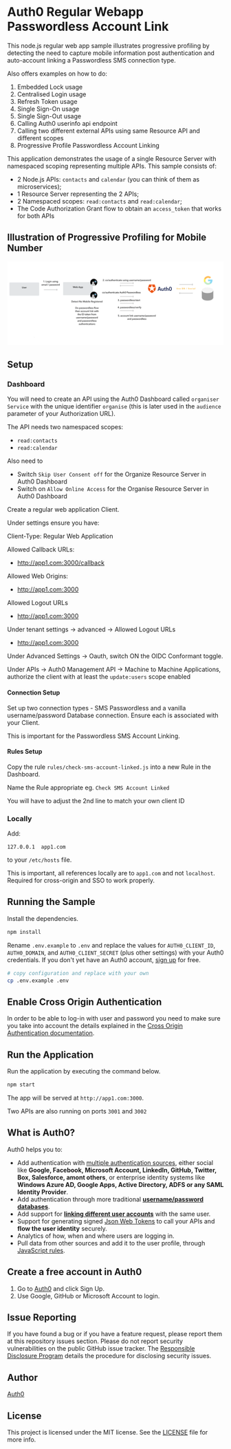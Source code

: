 # Auth0 Regular Webapp Passwordless Account Link

This node.js regular web app sample illustrates progressive profiling by detecting the need
to capture mobile information post authentication and auto-account linking
a Passwordless SMS connection type.

Also offers examples on how to do:

1. Embedded Lock usage
2. Centralised Login usage
3. Refresh Token usage
4. Single Sign-On usage
5. Single Sign-Out usage
6. Calling Auth0 userinfo api endpoint
7. Calling two different external APIs using same Resource API and different scopes
8. Progressive Profile Passwordless Account Linking

This application demonstrates the usage of a single Resource Server with
namespaced scoping representing multiple APIs. This sample consists of:

- 2 Node.js APIs: `contacts` and `calendar` (you can think of them as microservices);
- 1 Resource Server representing the 2 APIs;
- 2 Namespaced scopes: `read:contacts` and `read:calendar`;
- The Code Authorization Grant flow to obtain an `access_token` that works for both APIs

## Illustration of Progressive Profiling for Mobile Number

![](overview.gif)

## Setup

### Dashboard

You will need to create an API using the Auth0 Dashboard called `organiser
Service` with the unique identifier `organise` (this is later used in the
`audience` parameter of your Authorization URL).

The API needs two namespaced scopes:

* `read:contacts`
* `read:calendar`

Also need to

- Switch `Skip User Consent off` for the Organize Resource Server in Auth0 Dashboard
- Switch on `Allow Online Access` for the Organise Resource Server in Auth0 Dashboard


Create a regular web application Client.

Under settings ensure you have:

Client-Type: Regular Web Application

Allowed Callback URLs:
 - http://app1.com:3000/callback

Allowed Web Origins:
 - http://app1.com:3000

Allowed Logout URLs
 - http://app1.com:3000

Under tenant settings -> advanced -> Allowed Logout URLs
 - http://app1.com:3000

Under Advanced Settings -> Oauth, switch ON the OIDC Conformant toggle.

Under APIs -> Auth0 Management API -> Machine to Machine Applications,
authorize the client with at least the `update:users` scope enabled

#### Connection Setup

Set up two connection types - SMS Passwordless and a vanilla username/password Database connection.
Ensure each is associated with your Client.

This is important for the Passwordless SMS Account Linking.

#### Rules Setup

Copy the rule `rules/check-sms-account-linked.js` into a new Rule in the Dashboard.

Name the Rule appropriate eg. `Check SMS Account Linked`

You will have to adjust the 2nd line to match your own client ID

### Locally

Add:

```
127.0.0.1  app1.com
```

to your `/etc/hosts` file.

This is important, all references locally are to `app1.com` and not `localhost`.
Required for cross-origin and SSO to work properly.


## Running the Sample

Install the dependencies.

```bash
npm install
```

Rename `.env.example` to `.env` and replace the values for `AUTH0_CLIENT_ID`,
`AUTH0_DOMAIN`, and `AUTH0_CLIENT_SECRET` (plus other settings) with your Auth0
credentials.  If you don't yet have an Auth0 account, [sign
up](https://auth0.com/signup) for free.

```bash
# copy configuration and replace with your own
cp .env.example .env
```

## Enable Cross Origin Authentication

In order to be able to log-in with user and password you need to make sure you
take into account the details explained in the [Cross Origin Authentication
documentation](https://auth0.com/docs/cross-origin-authentication).


## Run the Application

Run the application by executing the command below.

```bash
npm start
```

The app will be served at `http://app1.com:3000`.

Two APIs are also running on ports `3001` and `3002`


## What is Auth0?

Auth0 helps you to:

* Add authentication with [multiple authentication sources](https://docs.auth0.com/identityproviders), either social like **Google, Facebook, Microsoft Account, LinkedIn, GitHub, Twitter, Box, Salesforce, amont others**, or enterprise identity systems like **Windows Azure AD, Google Apps, Active Directory, ADFS or any SAML Identity Provider**.
* Add authentication through more traditional **[username/password databases](https://docs.auth0.com/mysql-connection-tutorial)**.
* Add support for **[linking different user accounts](https://docs.auth0.com/link-accounts)** with the same user.
* Support for generating signed [Json Web Tokens](https://docs.auth0.com/jwt) to call your APIs and **flow the user identity** securely.
* Analytics of how, when and where users are logging in.
* Pull data from other sources and add it to the user profile, through [JavaScript rules](https://docs.auth0.com/rules).

## Create a free account in Auth0

1. Go to [Auth0](https://auth0.com) and click Sign Up.
2. Use Google, GitHub or Microsoft Account to login.

## Issue Reporting

If you have found a bug or if you have a feature request, please report them at this repository issues section. Please do not report security vulnerabilities on the public GitHub issue tracker. The [Responsible Disclosure Program](https://auth0.com/whitehat) details the procedure for disclosing security issues.

## Author

[Auth0](auth0.com)

## License

This project is licensed under the MIT license. See the [LICENSE](LICENSE) file for more info.
